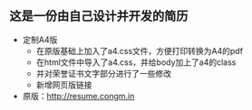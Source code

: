 ## 这是一份由自己设计并开发的简历

* 定制A4版
	* 在原版基础上加入了a4.css文件，方便打印转换为A4的pdf
	* 在html文件中导入了a4.css，并给body加上了a4的class
	* 并对荣誉证书文字部分进行了一些修改
	* 新增网页版链接
* 原版：http://resume.congm.in